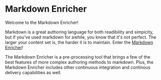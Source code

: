 

# Markdown Enricher

Welcome to the Markdown Enricher! 

Markdown is a great authoring language for both readibility and simpicity, but if you've used markdown for awhile, you know that it's not perfect. The larger your content set is, the harder it is to maintain. Enter the [Markdown Enricher](https://github.com/IBM/md-enricher-for-cicd)!

The Markdown Enricher is a pre-processing tool that brings a few of the best features of more complex authoring methods to markdown. Plus, the Markdown Enricher includes other continuous integration and continous delivery capabilities as well.

<!-- Test 1-->
